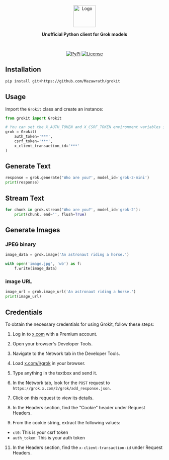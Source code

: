 <div align="center">
  <img src="./misc/grokit.svg" alt="Logo" height="70" />
  <p><strong>Unofficial Python client for Grok models</strong></p>
</div>
<br/>

<p align="center">
    <a href="https://pypi.python.org/pypi/grokit/"><img alt="PyPi" src="https://img.shields.io/pypi/v/grokit.svg?style=flat-square"></a>
    <a href="https://github.com/EveripediaNetwork/grokit/blob/master/LICENSE"><img alt="License" src="https://img.shields.io/github/license/EveripediaNetwork/grokit.svg?style=flat-square"></a>
</p>

## Installation

```bash
pip install git+https://github.com/Mazawrath/grokit
```

## Usage
Import the `Grokit` class and create an instance:

```python
from grokit import Grokit

# You can set the X_AUTH_TOKEN and X_CSRF_TOKEN environment variables instead
grok = Grokit(
    auth_token='***',
    csrf_token='***',
    x_client_transaction_id='***'
)
```

## Generate Text

```python
response = grok.generate('Who are you?', model_id='grok-2-mini')
print(response)
```

## Stream Text

```python
for chunk in grok.stream('Who are you?', model_id='grok-2'):
    print(chunk, end='', flush=True)
```

## Generate Images

### JPEG binary
```python
image_data = grok.image('An astronaut riding a horse.')

with open('image.jpg', 'wb') as f:
    f.write(image_data)
```

### image URL
```python
image_url = grok.image_url('An astronaut riding a horse.')
print(image_url)
```

## Credentials

To obtain the necessary credentials for using Grokit, follow these steps:

1. Log in to [x.com](https://x.com) with a Premium account.

2. Open your browser's Developer Tools.

3. Navigate to the Network tab in the Developer Tools.

4. Load [x.com/i/grok](https://x.com/i/grok) in your browser.

5. Type anything in the textbox and send it.

6. In the Network tab, look for the `POST` request to `https://grok.x.com/2/grok/add_response.json`.

7. Click on this request to view its details.

9. In the Headers section, find the "Cookie" header under Request Headers.

10. From the cookie string, extract the following values:
   - `ct0`: This is your csrf token
   - `auth_token`: This is your auth token

11. In the Headers section, find the `x-client-transaction-id` under Request Headers.
